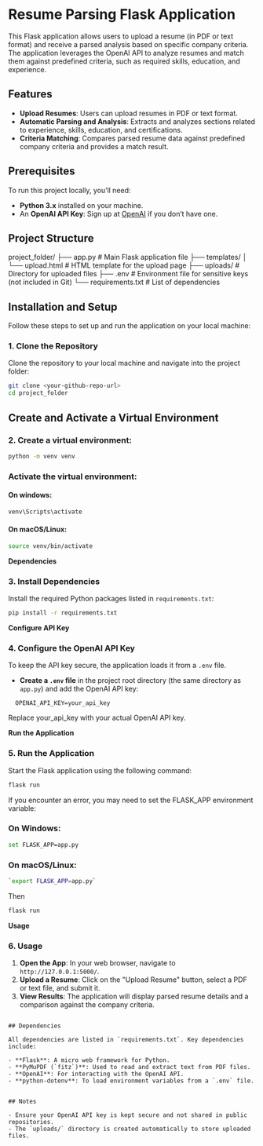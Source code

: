 # Resume Parsing Flask Application

This Flask application allows users to upload a resume (in PDF or text format) and receive a parsed analysis based on specific company criteria. The application leverages the OpenAI API to analyze resumes and match them against predefined criteria, such as required skills, education, and experience.


## Features

- **Upload Resumes**: Users can upload resumes in PDF or text format.
- **Automatic Parsing and Analysis**: Extracts and analyzes sections related to experience, skills, education, and certifications.
- **Criteria Matching**: Compares parsed resume data against predefined company criteria and provides a match result.


## Prerequisites

To run this project locally, you’ll need:

- **Python 3.x** installed on your machine.
- An **OpenAI API Key**: Sign up at [OpenAI](https://platform.openai.com/signup) if you don’t have one.


## Project Structure

project_folder/ ├── app.py # Main Flask application file ├── templates/ │ └── upload.html # HTML template for the upload page ├── uploads/ # Directory for uploaded files ├── .env # Environment file for sensitive keys (not included in Git) └── requirements.txt # List of dependencies

## Installation and Setup

Follow these steps to set up and run the application on your local machine:

### 1. Clone the Repository

Clone the repository to your local machine and navigate into the project folder:

```bash
git clone <your-github-repo-url>
cd project_folder
```

## Create and Activate a Virtual Environment
### 2. Create a virtual environment:
```bash
python -m venv venv
```

### Activate the virtual environment:
#### On windows:
```bash
venv\Scripts\activate
```

#### On macOS/Linux:
```bash
source venv/bin/activate
```


**Dependencies**


### 3. Install Dependencies

Install the required Python packages listed in `requirements.txt`:

```bash
pip install -r requirements.txt
```


**Configure API Key**

### 4. Configure the OpenAI API Key

To keep the API key secure, the application loads it from a `.env` file.

- **Create a `.env` file** in the project root directory (the same directory as `app.py`) and add the OpenAI API key:

```plaintext
  OPENAI_API_KEY=your_api_key
```

Replace your_api_key with your actual OpenAI API key.

**Run the Application**


### 5. Run the Application

Start the Flask application using the following command:

```bash
flask run
```

If you encounter an error, you may need to set the FLASK_APP environment variable:

### On Windows:
```bash
set FLASK_APP=app.py
```

### On macOS/Linux:
```bash
`export FLASK_APP=app.py`
```

Then

```bash
flask run
```


**Usage**


### 6. Usage

1. **Open the App**: In your web browser, navigate to `http://127.0.0.1:5000/`.
2. **Upload a Resume**: Click on the "Upload Resume" button, select a PDF or text file, and submit it.
3. **View Results**: The application will display parsed resume details and a comparison against the company criteria.
```

## Dependencies

All dependencies are listed in `requirements.txt`. Key dependencies include:

- **Flask**: A micro web framework for Python.
- **PyMuPDF (`fitz`)**: Used to read and extract text from PDF files.
- **OpenAI**: For interacting with the OpenAI API.
- **python-dotenv**: To load environment variables from a `.env` file.


## Notes

- Ensure your OpenAI API key is kept secure and not shared in public repositories.
- The `uploads/` directory is created automatically to store uploaded files.

